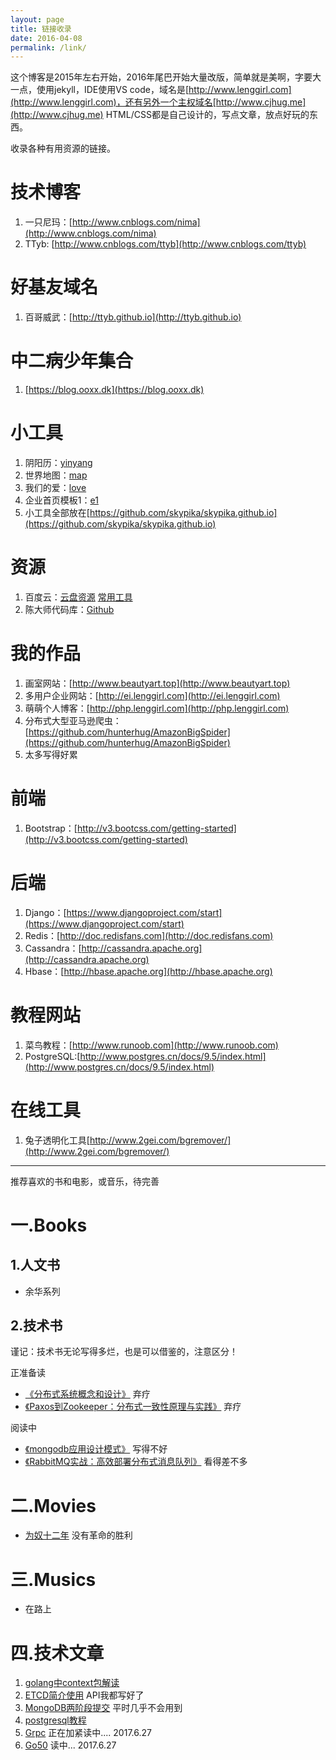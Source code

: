 ```yaml
---
layout: page
title: 链接收录
date: 2016-04-08
permalink: /link/
---
```


这个博客是2015年左右开始，2016年尾巴开始大量改版，简单就是美啊，字要大一点，使用jekyll，IDE使用VS code，域名是[http://www.lenggirl.com](http://www.lenggirl.com)，还有另外一个主权域名[http://www.cjhug.me](http://www.cjhug.me)
HTML/CSS都是自己设计的，写点文章，放点好玩的东西。

收录各种有用资源的链接。

# 技术博客
1. 一只尼玛：[http://www.cnblogs.com/nima](http://www.cnblogs.com/nima)
2. TTyb: [http://www.cnblogs.com/ttyb](http://www.cnblogs.com/ttyb)

# 好基友域名
1. 百哥威武：[http://ttyb.github.io](http://ttyb.github.io)

# 中二病少年集合
1. [https://blog.ooxx.dk](https://blog.ooxx.dk)

# 小工具
1. 阴阳历：[yinyang](http://www.cjhug.me/front/yinyang)
2. 世界地图：[map](http://www.cjhug.me/front/map)
3. 我们的爱：[love](http://www.cjhug.me/front/love)
4. 企业首页模板1：[e1](http://www.cjhug.me/front/e1)
5. 小工具全部放在[https://github.com/skypika/skypika.github.io](https://github.com/skypika/skypika.github.io)

# 资源

1. 百度云：[云盘资源](https://yun.baidu.com/share/home?uk=2670395222) [常用工具](https://yun.baidu.com/s/1c2v61Q4)
2. 陈大师代码库：[Github](https://www.github.com/hunterhug)

# 我的作品
1. 画室网站：[http://www.beautyart.top](http://www.beautyart.top)
2. 多用户企业网站：[http://ei.lenggirl.com](http://ei.lenggirl.com)
3. 萌萌个人博客：[http://php.lenggirl.com](http://php.lenggirl.com)
4. 分布式大型亚马逊爬虫：[https://github.com/hunterhug/AmazonBigSpider](https://github.com/hunterhug/AmazonBigSpider)
5. 太多写得好累

# 前端
1. Bootstrap：[http://v3.bootcss.com/getting-started](http://v3.bootcss.com/getting-started)

# 后端
1. Django：[https://www.djangoproject.com/start](https://www.djangoproject.com/start)     
2. Redis：[http://doc.redisfans.com](http://doc.redisfans.com)   
3. Cassandra：[http://cassandra.apache.org](http://cassandra.apache.org)    
4. Hbase：[http://hbase.apache.org](http://hbase.apache.org)

# 教程网站
1. 菜鸟教程：[http://www.runoob.com](http://www.runoob.com)
2. PostgreSQL:[http://www.postgres.cn/docs/9.5/index.html](http://www.postgres.cn/docs/9.5/index.html)

# 在线工具
1. 兔子透明化工具[http://www.2gei.com/bgremover/](http://www.2gei.com/bgremover/)

---

推荐喜欢的书和电影，或音乐，待完善

# 一.Books

## 1.人文书

- 余华系列

## 2.技术书

谨记：技术书无论写得多烂，也是可以借鉴的，注意区分！

正准备读
- [《分布式系统概念和设计》](https://book.douban.com/subject/2698938/) 弃疗
- [《Paxos到Zookeeper：分布式一致性原理与实践》](https://book.douban.com/subject/26292004/) 弃疗

阅读中
- [《mongodb应用设计模式》](https://book.douban.com/subject/26583941/) 写得不好
- [《RabbitMQ实战：高效部署分布式消息队列》](https://book.douban.com/subject/26649178/) 看得差不多

# 二.Movies
- [为奴十二年](https://movie.douban.com/subject/6879185) 没有革命的胜利

# 三.Musics

- 在路上

# 四.技术文章
1. [golang中context包解读](http://www.tuicool.com/articles/n6rInyn)
2. [ETCD简介使用](http://blog.csdn.net/shukebai/article/details/53464887) API我都写好了
3. [MongoDB两阶段提交](http://www.tuicool.com/articles/f6ZBjm) 平时几乎不会用到
4. [postgresql教程](http://www.yiibai.com/postgresql)
5. [Grpc](http://doc.oschina.net/grpc) 正在加紧读中.... 2017.6.27
6. [Go50](http://colobu.com/2015/09/07/gotchas-and-common-mistakes-in-go-golang) 读中... 2017.6.27